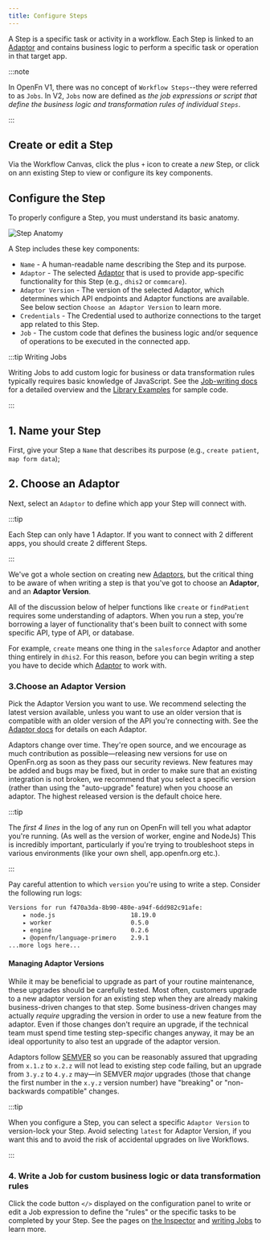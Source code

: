 ```yaml
---
title: Configure Steps
---
```


A Step is a specific task or activity in a workflow. Each Step is linked to an
[Adaptor](/adaptors/) and contains business logic to perform a specific task or
operation in that target app.

:::note

In OpenFn V1, there was no concept of `Workflow Steps`--they were referred to as
`Jobs`. In V2, `Jobs` now are defined as _the job expressions or script that
define the business logic and transformation rules of individual `Steps`_.

:::

## Create or edit a Step

Via the Workflow Canvas, click the plus `+` icon to create a _new_ Step, or
click on ann existing Step to view or configure its key components.

## Configure the Step

To properly configure a Step, you must understand its basic anatomy.

![Step Anatomy](/img/anatomy_of_step.png)

A Step includes these key components:

- `Name` - A human-readable name describing the Step and its purpose.
- `Adaptor` - The selected [Adaptor](/adaptors/) that is used to provide
  app-specific functionality for this Step (e.g., `dhis2` or `commcare`).
- `Adaptor Version` - The version of the selected Adaptor, which determines
  which API endpoints and Adaptor functions are available. See below section
  `Choose an Adaptor Version` to learn more.
- `Credentials` - The Credential used to authorize connections to the target app
  related to this Step.
- `Job` - The custom code that defines the business logic and/or sequence of
  operations to be executed in the connected app.

:::tip Writing Jobs

Writing Jobs to add custom logic for business or data transformation rules
typically requires basic knowledge of JavaScript. See the
[Job-writing docs](/documentation/build/workflows) for a detailed overview and
the [Library Examples](/adaptors/library) for sample code.

:::

## 1. Name your Step

First, give your Step a `Name` that describes its purpose (e.g.,
`create patient`, `map form data`);

## 2. Choose an Adaptor

Next, select an `Adaptor` to define which app your Step will connect with.

:::tip

Each Step can only have 1 Adaptor. If you want to connect with 2 different apps,
you should create 2 different Steps.

:::

We've got a whole section on creating new [Adaptors](/adaptors), but the
critical thing to be aware of when writing a step is that you've got to choose
an **Adaptor**, and an **Adaptor Version**.

All of the discussion below of helper functions like `create` or `findPatient`
requires some understanding of adaptors. When you run a step, you're borrowing a
layer of functionality that's been built to connect with some specific API, type
of API, or database.

For example, `create` means one thing in the `salesforce` Adaptor and another
thing entirely in `dhis2`. For this reason, before you can begin writing a step
you have to decide which [Adaptor](/adaptors/) to work with.

### 3.Choose an Adaptor Version

Pick the Adaptor Version you want to use. We recommend selecting the latest
version available, unless you want to use an older version that is compatible
with an older version of the API you're connecting with. See the
[Adaptor docs](/adaptors) for details on each Adaptor.

Adaptors change over time. They're open source, and we encourage as much
contribution as possible—releasing new versions for use on OpenFn.org as soon as
they pass our security reviews. New features may be added and bugs may be fixed,
but in order to make sure that an existing integration is not broken, we
recommend that you select a specific version (rather than using the
"auto-upgrade" feature) when you choose an adaptor. The highest released version
is the default choice here.

:::tip

The _first 4 lines_ in the log of any run on OpenFn will tell you what adaptor
you're running. (As well as the version of worker, engine and NodeJs) This is
incredibly important, particularly if you're trying to troubleshoot steps in
various environments (like your own shell, app.openfn.org etc.).

:::

Pay careful attention to which `version` you're using to write a step. Consider
the following run logs:

```sh
Versions for run f470a3da-8b90-480e-a94f-6dd982c91afe:
    ▸ node.js                     18.19.0
    ▸ worker                      0.5.0
    ▸ engine                      0.2.6
    ▸ @openfn/language-primero    2.9.1
...more logs here...
```

#### Managing Adaptor Versions

While it may be beneficial to upgrade as part of your routine maintenance, these
upgrades should be carefully tested. Most often, customers upgrade to a new
adaptor version for an existing step when they are already making business-driven
changes to that step. Some business-driven changes may actually _require_
upgrading the version in order to use a new feature from the adaptor. Even if
those changes don't require an upgrade, if the technical team must spend time
testing step-specific changes anyway, it may be an ideal opportunity to also test
an upgrade of the adaptor version.

Adaptors follow [SEMVER](https://semver.org/) so you can be reasonably assured
that upgrading from `x.1.z` to `x.2.z` will not lead to existing step code
failing, but an upgrade from `3.y.z` to `4.y.z` may—in SEMVER _major_ upgrades
(those that change the first number in the `x.y.z` version number) have
"breaking" or "non-backwards compatible" changes.

:::tip

When you configure a Step, you can select a specific `Adaptor Version` to
version-lock your Step. Avoid selecting `latest` for Adaptor Version, if you
want this and to avoid the risk of accidental upgrades on live Workflows.

:::

### 4. Write a Job for custom business logic or data transformation rules

Click the code button `</>` displayed on the configuration panel to write or
edit a Job expression to define the "rules" or the specific tasks to be
completed by your Step. See the pages on [the Inspector](./step-editor.md) and
[writing Jobs](/documentation/jobs/job-writing-guide) to learn more.

